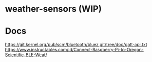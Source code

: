 # weather-sensors (WIP)



# Docs
https://git.kernel.org/pub/scm/bluetooth/bluez.git/tree/doc/gatt-api.txt
https://www.instructables.com/id/Connect-Raspberry-Pi-to-Oregon-Scientific-BLE-Weat/
